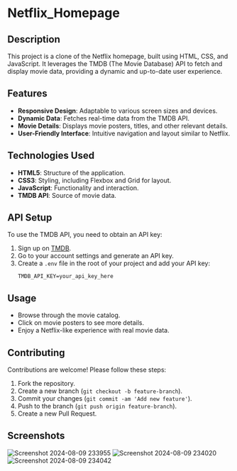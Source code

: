 # Netflix_Homepage

## Description

This project is a clone of the Netflix homepage, built using HTML, CSS, and JavaScript. It leverages the TMDB (The Movie Database) API to fetch and display movie data, providing a dynamic and up-to-date user experience.

## Features

- **Responsive Design**: Adaptable to various screen sizes and devices.
- **Dynamic Data**: Fetches real-time data from the TMDB API.
- **Movie Details**: Displays movie posters, titles, and other relevant details.
- **User-Friendly Interface**: Intuitive navigation and layout similar to Netflix.

## Technologies Used

- **HTML5**: Structure of the application.
- **CSS3**: Styling, including Flexbox and Grid for layout.
- **JavaScript**: Functionality and interaction.
- **TMDB API**: Source of movie data.


## API Setup

To use the TMDB API, you need to obtain an API key:

1. Sign up on [TMDB](https://www.themoviedb.org/).
2. Go to your account settings and generate an API key.
3. Create a `.env` file in the root of your project and add your API key:
    ```plaintext
    TMDB_API_KEY=your_api_key_here
    ```

## Usage

- Browse through the movie catalog.
- Click on movie posters to see more details.
- Enjoy a Netflix-like experience with real movie data.

## Contributing

Contributions are welcome! Please follow these steps:

1. Fork the repository.
2. Create a new branch (`git checkout -b feature-branch`).
3. Commit your changes (`git commit -am 'Add new feature'`).
4. Push to the branch (`git push origin feature-branch`).
5. Create a new Pull Request.


## Screenshots
![Screenshot 2024-08-09 233955](https://github.com/user-attachments/assets/e40fd036-c4dd-4a68-a6e8-b8c39ab4d475)
![Screenshot 2024-08-09 234020](https://github.com/user-attachments/assets/d0df8b3d-7d9d-4f55-aa2c-e72e77b7baed)
![Screenshot 2024-08-09 234042](https://github.com/user-attachments/assets/afdc1e5d-87f7-4116-8a00-933f08ab5cb5)


